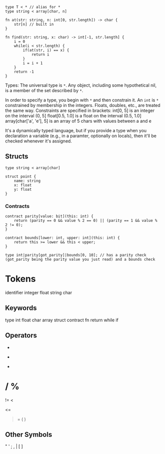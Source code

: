 ```
type T < * // alias for *
type string < array[char, n]

fn at(str: string, n: int[0, str.length]) -> char {
	str[n] // built in
}

fn find(str: string, x: char) -> int[-1, str.length] {
	i = 0
	while(i < str.length) {
		if(at(str, i) == x) {
			return i
		}
		i = i + 1
	}
	return -1
}

```

Types:
The universal type is `*`. Any object, including some hypothetical nil, is a member of the set described by `*`.

In order to specify a type, you begin with `*` and then constrain it. An `int` is `*` constrained by membership in the integers. Floats, doubles, etc., are treated the same way.
Constraints are specified in brackets:
int[0, 5] is an integer on the interval (0, 5]
float[0.5, 1.0] is a float on the interval (0.5, 1.0]
array[char['a', 'e'], 5] is an array of 5 chars with values between a and e 

It's a dynamically typed language, but if you provide a type when you declaration a variable (e.g., in a paramter, optionally on locals), then it'll be checked whenever it's assigned.

## Structs

```
type string < array[char]

struct point {
	name: string
	x: float
	y: float
}

```

### Contracts
```
contract parity[value: bit](this: int) {
	return (parity == 0 && value % 2 == 0) || (parity == 1 && value % 2 != 0);
}

contract bounds[lower: int, upper: int](this: int) {
	return this >= lower && this < upper;
}

type int|parity[got_parity]|bounds[0, 10]; // has a parity check (got_parity being the parity value you just read) and a bounds check
```

# Tokens

identifier
integer
float
string
char

## Keywords
type
int
float
char
array
struct
contract
fn
return
while
if

## Operators
+
-
*
/
%
==
!=
<
>
<=
>=
(
)

## Other Symbols
"
'
;
,
|
[
]